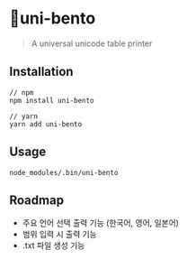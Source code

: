 # 🍱uni-bento

> A universal unicode table printer

## Installation

```
// npm
npm install uni-bento

// yarn
yarn add uni-bento
```

## Usage
```
node_modules/.bin/uni-bento
```

## Roadmap

- 주요 언어 선택 출력 기능 (한국어, 영어, 일본어)
- 범위 입력 시 출력 기능
- .txt 파일 생성 기능

